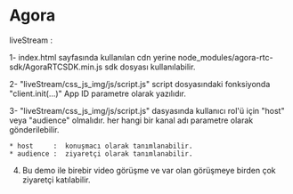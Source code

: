 # Agora

liveStream :

 1- index.html sayfasında kullanılan cdn yerine node_modules/agora-rtc-sdk/AgoraRTCSDK.min.js sdk dosyası kullanılabilir.
 
 2- "liveStream/css_js_img/js/script.js" script dosyasındaki fonksiyonda "client.init(...)" App ID parametre olarak yazılıdır.
 
 3- "liveStream/css_js_img/js/script.js" dasyasında kullanıcı rol'ü için "host" veya "audience" olmalıdır. her hangi bir kanal adı parametre olarak gönderilebilir.
 
    * host     :  konuşmacı olarak tanımlanabilir. 
    * audience :  ziyaretçi olarak tanımlanabilir. 
4. Bu demo ile birebir video görüşme ve var olan görüşmeye birden çok ziyaretçi katılabilir.
